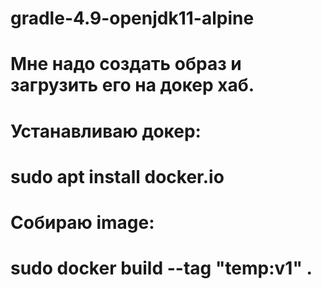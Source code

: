 # gradle-4.9-openjdk11-alpine

# Мне надо создать образ и загрузить его на докер хаб.

# Устанавливаю докер:

# sudo apt install docker.io

# Собираю image:

# sudo docker build --tag "temp:v1" .
